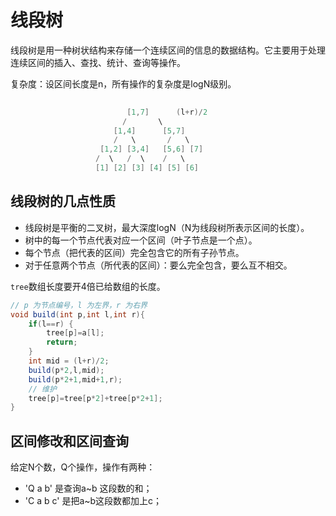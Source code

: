 # 线段树

线段树是用一种树状结构来存储一个连续区间的信息的数据结构。它主要用于处理连续区间的插入、查找、统计、查询等操作。

复杂度：设区间长度是n，所有操作的复杂度是logN级别。

``` java
			
						  [1,7]      (l+r)/2
		                 /       \
                       [1,4]      [5,7]
                       /   \       /   \
                    [1,2] [3,4]   [5,6] [7]
			       /  \   /  \    /   \
                   [1] [2] [3] [4] [5] [6]
```

## 线段树的几点性质

* 线段树是平衡的二叉树，最大深度logN（N为线段树所表示区间的长度）。
* 树中的每一个节点代表对应一个区间（叶子节点是一个点）。
* 每个节点（把代表的区间）完全包含它的所有子孙节点。
* 对于任意两个节点（所代表的区间）：要么完全包含，要么互不相交。



```tree```数组长度要开4倍已给数组的长度。

```java
// p 为节点编号，l 为左界，r 为右界
void build(int p,int l,int r){
    if(l==r) {
        tree[p]=a[l];
        return;
    }
    int mid = (l+r)/2;
    build(p*2,l,mid);
    build(p*2+1,mid+1,r);
    // 维护
    tree[p]=tree[p*2]+tree[p*2+1];
}
```



## 区间修改和区间查询

给定N个数，Q个操作，操作有两种：

* 'Q a b' 是查询a~b 这段数的和；
* 'C a b c' 是把a~b这段数都加上c；